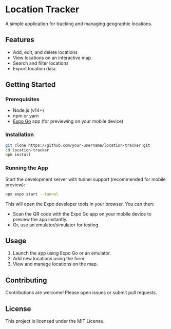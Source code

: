# Location Tracker

A simple application for tracking and managing geographic locations.

## Features

- Add, edit, and delete locations
- View locations on an interactive map
- Search and filter locations
- Export location data

## Getting Started

### Prerequisites

- Node.js (v14+)
- npm or yarn
- [Expo Go](https://expo.dev/client) app (for previewing on your mobile device)

### Installation

```bash
git clone https://github.com/your-username/location-tracker.git
cd location-tracker
npm install
```

### Running the App

Start the development server with tunnel support (recommended for mobile preview):

```bash
npx expo start --tunnel
```

This will open the Expo developer tools in your browser. You can then:

- Scan the QR code with the Expo Go app on your mobile device to preview the app instantly.
- Or, use an emulator/simulator for testing.

## Usage

1. Launch the app using Expo Go or an emulator.
2. Add new locations using the form.
3. View and manage locations on the map.

## Contributing

Contributions are welcome! Please open issues or submit pull requests.

## License

This project is licensed under the MIT License.